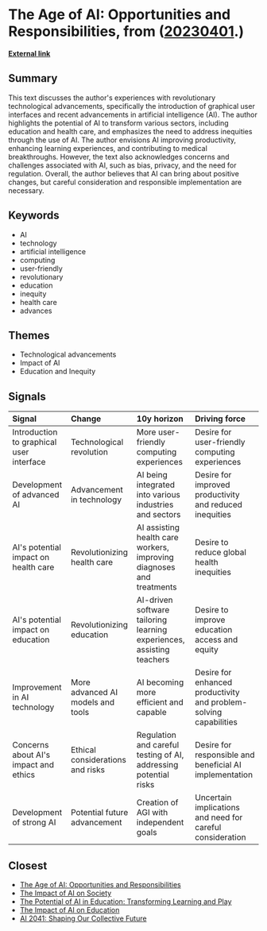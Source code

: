 # __The Age of AI: Opportunities and Responsibilities__, from ([20230401](https://kghosh.substack.com/p/20230401).)

__[External link](https://www.gatesnotes.com/The-Age-of-AI-Has-Begun?utm_source=substack&utm_medium=email)__



## Summary

This text discusses the author's experiences with revolutionary technological advancements, specifically the introduction of graphical user interfaces and recent advancements in artificial intelligence (AI). The author highlights the potential of AI to transform various sectors, including education and health care, and emphasizes the need to address inequities through the use of AI. The author envisions AI improving productivity, enhancing learning experiences, and contributing to medical breakthroughs. However, the text also acknowledges concerns and challenges associated with AI, such as bias, privacy, and the need for regulation. Overall, the author believes that AI can bring about positive changes, but careful consideration and responsible implementation are necessary.

## Keywords

* AI
* technology
* artificial intelligence
* computing
* user-friendly
* revolutionary
* education
* inequity
* health care
* advances

## Themes

* Technological advancements
* Impact of AI
* Education and Inequity

## Signals

| Signal                                   | Change                            | 10y horizon                                                           | Driving force                                                     |
|:-----------------------------------------|:----------------------------------|:----------------------------------------------------------------------|:------------------------------------------------------------------|
| Introduction to graphical user interface | Technological revolution          | More user-friendly computing experiences                              | Desire for user-friendly computing experiences                    |
| Development of advanced AI               | Advancement in technology         | AI being integrated into various industries and sectors               | Desire for improved productivity and reduced inequities           |
| AI's potential impact on health care     | Revolutionizing health care       | AI assisting health care workers, improving diagnoses and treatments  | Desire to reduce global health inequities                         |
| AI's potential impact on education       | Revolutionizing education         | AI-driven software tailoring learning experiences, assisting teachers | Desire to improve education access and equity                     |
| Improvement in AI technology             | More advanced AI models and tools | AI becoming more efficient and capable                                | Desire for enhanced productivity and problem-solving capabilities |
| Concerns about AI's impact and ethics    | Ethical considerations and risks  | Regulation and careful testing of AI, addressing potential risks      | Desire for responsible and beneficial AI implementation           |
| Development of strong AI                 | Potential future advancement      | Creation of AGI with independent goals                                | Uncertain implications and need for careful consideration         |

## Closest

* [The Age of AI: Opportunities and Responsibilities](2449c2fc4b8afc7e268db4987fa821e5)
* [The Impact of AI on Society](87709d0e31dee725ec1f54b7f4facbc4)
* [The Potential of AI in Education: Transforming Learning and Play](adf886a1b9fd74281e0a43c3e7c70def)
* [The Impact of AI on Education](ea74b217d36ec570bb432fb5aa679090)
* [AI 2041: Shaping Our Collective Future](1621aeb7941f2df0feefc2de14851249)